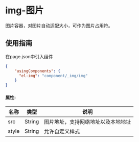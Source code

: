 # img-图片

图片容器，对图片自动适配大小，可作为图片占用符。

## 使用指南

在page.json中引入组件

```json
{
    "usingComponents": {
      "el-img": "component/_img/img"
    }
}
```

#### 属性:

| 名称 | 类型 | 说明 |
| --- | --- | --- |
| src | String | 图片地址，支持网络地址以及本地地址 |
| style | String | 允许自定义样式 |



